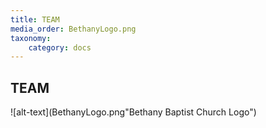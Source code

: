 ```yaml
---
title: TEAM
media_order: BethanyLogo.png
taxonomy:
    category: docs
---
```


## TEAM

![alt-text](BethanyLogo.png"Bethany Baptist Church Logo")